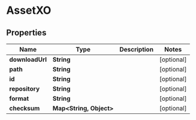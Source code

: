 # AssetXO

## Properties
Name | Type | Description | Notes
------------ | ------------- | ------------- | -------------
**downloadUrl** | **String** |  |  [optional]
**path** | **String** |  |  [optional]
**id** | **String** |  |  [optional]
**repository** | **String** |  |  [optional]
**format** | **String** |  |  [optional]
**checksum** | **Map&lt;String, Object&gt;** |  |  [optional]
